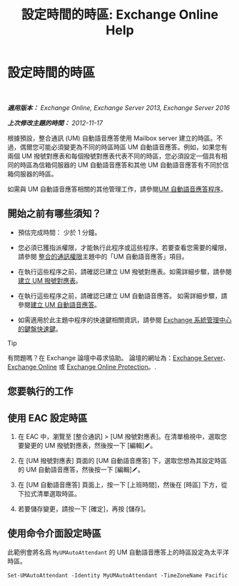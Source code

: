 ﻿---
title: '設定時間的時區: Exchange Online Help'
TOCTitle: 設定時間的時區
ms:assetid: 30d769e1-3657-4622-bc9a-643c63cf46d9
ms:mtpsurl: https://technet.microsoft.com/zh-tw/library/Aa997162(v=EXCHG.150)
ms:contentKeyID: 50553960
ms.date: 05/23/2018
mtps_version: v=EXCHG.150
ms.translationtype: MT
---

# 設定時間的時區

 

_**適用版本：** Exchange Online, Exchange Server 2013, Exchange Server 2016_

_**上次修改主題的時間：** 2012-11-17_

根據預設，整合通訊 (UM) 自動語音應答使用 Mailbox server 建立的時區。不過，偶爾您可能必須變更為不同的時區時區 UM 自動語音應答。例如，如果您有兩個 UM 撥號對應表和每個撥號對應表代表不同的時區，您必須設定一個具有相同的時區為信箱伺服器的 UM 自動語音應答和其他 UM 自動語音應答有不同於信箱伺服器的時區。

如需與 UM 自動語音應答相關的其他管理工作，請參閱[UM 自動語音應答程序](um-auto-attendant-procedures-exchange-2013-help.md)。

## 開始之前有哪些須知？

  - 預估完成時間： 少於 1 分鐘。

  - 您必須已獲指派權限，才能執行此程序或這些程序。若要查看您需要的權限，請參閱 [整合的通訊權限](unified-messaging-permissions-exchange-2013-help.md)主題中的「UM 自動語音應答」項目。

  - 在執行這些程序之前，請確認已建立 UM 撥號對應表。如需詳細步驟，請參閱[建立 UM 撥號對應表](create-a-um-dial-plan-exchange-2013-help.md)。

  - 在執行這些程序之前，請確認已建立 UM 自動語音應答。 如需詳細步驟，請參閱[建立 UM 自動語音應答](create-a-um-auto-attendant-exchange-2013-help.md)。

  - 如需適用於此主題中程序的快速鍵相關資訊，請參閱 [Exchange 系統管理中心的鍵盤快速鍵](keyboard-shortcuts-in-the-exchange-admin-center-exchange-online-protection-help.md)。


> [!TIP]  
> 有問題嗎？在 Exchange 論壇中尋求協助。 論壇的網址為：<a href="https://go.microsoft.com/fwlink/p/?linkid=60612">Exchange Server</a>、 <a href="https://go.microsoft.com/fwlink/p/?linkid=267542">Exchange Online</a> 或 <a href="https://go.microsoft.com/fwlink/p/?linkid=285351">Exchange Online Protection</a>。.




## 您要執行的工作

## 使用 EAC 設定時區

1.  在 EAC 中，瀏覽至 \[整合通訊\] \> \[UM 撥號對應表\]。在清單檢視中，選取您要變更的 UM 撥號對應表，然後按一下 \[編輯\]![編輯圖示](images/JJ218640.6f53ccb2-1f13-4c02-bea0-30690e6ea71d(EXCHG.150).gif "編輯圖示")。

2.  在 \[UM 撥號對應表\] 頁面的 \[UM 自動語音應答\] 下，選取您想為其設定時區的 UM 自動語音應答，然後按一下 \[編輯\]![編輯圖示](images/JJ218640.6f53ccb2-1f13-4c02-bea0-30690e6ea71d(EXCHG.150).gif "編輯圖示")。

3.  在 \[UM 自動語音應答\] 頁面上，按一下 \[上班時間\]，然後在 \[時區\] 下方，從下拉式清單選取時區。

4.  若要儲存變更，請按一下 \[確定\]，再按 \[儲存\]。

## 使用命令介面設定時區

此範例會將名爲 `MyUMAutoAttendant` 的 UM 自動語音應答上的時區設定為太平洋時區。

    Set-UMAutoAttendant -Identity MyUMAutoAttendant -TimeZoneName Pacific

